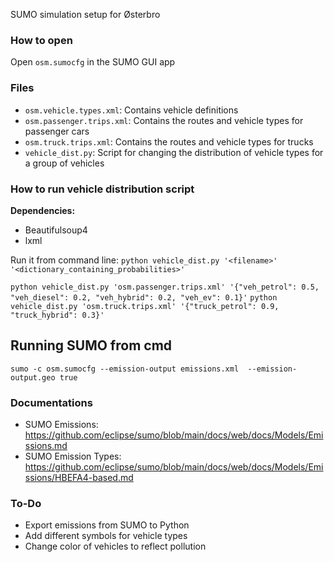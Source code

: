 SUMO simulation setup for Østerbro

### How to open
Open `osm.sumocfg` in the SUMO GUI app

### Files
- `osm.vehicle.types.xml`: Contains vehicle definitions
- `osm.passenger.trips.xml`: Contains the routes and vehicle types for passenger cars
- `osm.truck.trips.xml`: Contains the routes and vehicle types for trucks
- `vehicle_dist.py`: Script for changing the distribution of vehicle types for a group of vehicles

### How to run vehicle distribution script

**Dependencies:**
- Beautifulsoup4
- lxml

Run it from command line: `python vehicle_dist.py '<filename>' '<dictionary_containing_probabilities>'`

`python vehicle_dist.py 'osm.passenger.trips.xml' '{"veh_petrol": 0.5, "veh_diesel": 0.2, "veh_hybrid": 0.2, "veh_ev": 0.1}'`
`python vehicle_dist.py 'osm.truck.trips.xml' '{"truck_petrol": 0.9, "truck_hybrid": 0.3}'`

## Running SUMO from cmd
`sumo -c osm.sumocfg --emission-output emissions.xml  --emission-output.geo true`


### Documentations
- SUMO Emissions: https://github.com/eclipse/sumo/blob/main/docs/web/docs/Models/Emissions.md
- SUMO Emission Types: https://github.com/eclipse/sumo/blob/main/docs/web/docs/Models/Emissions/HBEFA4-based.md

### To-Do
- Export emissions from SUMO to Python
- Add different symbols for vehicle types
- Change color of vehicles to reflect pollution
